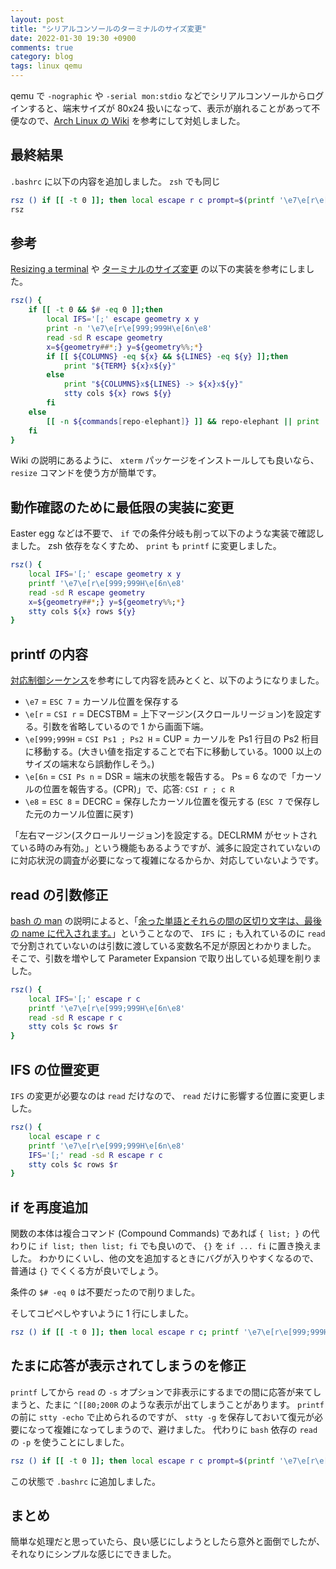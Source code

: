 ```yaml
---
layout: post
title: "シリアルコンソールのターミナルのサイズ変更"
date: 2022-01-30 19:30 +0900
comments: true
category: blog
tags: linux qemu
---
```

qemu で `-nographic` や `-serial mon:stdio` などでシリアルコンソールからログインすると、端末サイズが 80x24 扱いになって、表示が崩れることがあって不便なので、[Arch Linux の Wiki](https://wiki.archlinux.org/title/working_with_the_serial_console#Resizing_a_terminal) を参考にして対処しました。

<!--more-->

## 最終結果

`.bashrc` に以下の内容を追加しました。
`zsh` でも同じ

```bash
rsz () if [[ -t 0 ]]; then local escape r c prompt=$(printf '\e7\e[r\e[999;999H\e[6n\e8'); IFS='[;' read -sd R -p "$prompt" escape r c; stty cols $c rows $r; fi
rsz
```

## 参考

[Resizing a terminal](https://wiki.archlinux.org/title/working_with_the_serial_console#Resizing_a_terminal) や [ターミナルのサイズ変更](https://wiki.archlinux.jp/index.php/%E3%82%B7%E3%83%AA%E3%82%A2%E3%83%AB%E3%82%B3%E3%83%B3%E3%82%BD%E3%83%BC%E3%83%AB#%E3%82%BF%E3%83%BC%E3%83%9F%E3%83%8A%E3%83%AB%E3%81%AE%E3%82%B5%E3%82%A4%E3%82%BA%E5%A4%89%E6%9B%B4) の以下の実装を参考にしました。

```zsh
rsz() {
	if [[ -t 0 && $# -eq 0 ]];then
		local IFS='[;' escape geometry x y
		print -n '\e7\e[r\e[999;999H\e[6n\e8'
		read -sd R escape geometry
		x=${geometry##*;} y=${geometry%%;*}
		if [[ ${COLUMNS} -eq ${x} && ${LINES} -eq ${y} ]];then
			print "${TERM} ${x}x${y}"
		else
			print "${COLUMNS}x${LINES} -> ${x}x${y}"
			stty cols ${x} rows ${y}
		fi
	else
		[[ -n ${commands[repo-elephant]} ]] && repo-elephant || print 'Usage: rsz'  ## Easter egg here :)
	fi
}
```

Wiki の説明にあるように、 `xterm` パッケージをインストールしても良いなら、 `resize` コマンドを使う方が簡単です。

## 動作確認のために最低限の実装に変更

Easter egg などは不要で、 `if` での条件分岐も削って以下のような実装で確認しました。
zsh 依存をなくすため、 `print` も `printf` に変更しました。

```bash
rsz() {
	local IFS='[;' escape geometry x y
	printf '\e7\e[r\e[999;999H\e[6n\e8'
	read -sd R escape geometry
	x=${geometry##*;} y=${geometry%%;*}
	stty cols ${x} rows ${y}
}
```

## printf の内容

[対応制御シーケンス](https://ttssh2.osdn.jp/manual/4/ja/about/ctrlseq.html)を参考にして内容を読みとくと、以下のようになりました。

- `\e7` = `ESC 7` = カーソル位置を保存する
- `\e[r` = `CSI r` = DECSTBM = 上下マージン(スクロールリージョン)を設定する。引数を省略しているので 1 から画面下端。
- `\e[999;999H` = `CSI Ps1 ; Ps2 H` = CUP = カーソルを Ps1 行目の Ps2 桁目に移動する。(大きい値を指定することで右下に移動している。1000 以上のサイズの端末なら誤動作しそう。)
- `\e[6n` = `CSI Ps n` = DSR = 端末の状態を報告する。 Ps = 6 なので「カーソルの位置を報告する。(CPR)」で、応答: `CSI r ; c R`
- `\e8` = `ESC 8` = DECRC = 保存したカーソル位置を復元する (`ESC 7` で保存した元のカーソル位置に戻す)

「左右マージン(スクロールリージョン)を設定する。DECLRMM がセットされている時のみ有効。」という機能もあるようですが、滅多に設定されていないのに対応状況の調査が必要になって複雑になるからか、対応していないようです。

## read の引数修正

[bash の man](https://linuxjm.osdn.jp/html/GNU_bash/man1/bash.1.html) の説明によると、「[余った単語とそれらの間の区切り文字は、最後の name に代入されます。](https://linuxjm.osdn.jp/html/GNU_bash/man1/bash.1.html#:~:text=%E4%BD%99%E3%81%A3%E3%81%9F%E5%8D%98%E8%AA%9E%E3%81%A8%E3%81%9D%E3%82%8C%E3%82%89%E3%81%AE%E9%96%93%E3%81%AE%E5%8C%BA%E5%88%87%E3%82%8A%E6%96%87%E5%AD%97%E3%81%AF%E3%80%81%E6%9C%80%E5%BE%8C%E3%81%AE%20name%20%E3%81%AB%E4%BB%A3%E5%85%A5%E3%81%95%E3%82%8C%E3%81%BE%E3%81%99%E3%80%82)」ということなので、 `IFS` に `;` も入れているのに `read` で分割されていないのは引数に渡している変数名不足が原因とわかりました。
そこで、引数を増やして Parameter Expansion で取り出している処理を削りました。

```bash
rsz() {
	local IFS='[;' escape r c
	printf '\e7\e[r\e[999;999H\e[6n\e8'
	read -sd R escape r c
	stty cols $c rows $r
}
```

## IFS の位置変更

`IFS` の変更が必要なのは `read` だけなので、 `read` だけに影響する位置に変更しました。

```bash
rsz() {
	local escape r c
	printf '\e7\e[r\e[999;999H\e[6n\e8'
	IFS='[;' read -sd R escape r c
	stty cols $c rows $r
}
```

## if を再度追加

関数の本体は複合コマンド (Compound Commands) であれば `{ list; }` の代わりに `if list; then list; fi` でも良いので、 `{}` を `if ... fi` に置き換えました。
わかりにくいし、他の文を追加するときにバグが入りやすくなるので、普通は `{}` でくくる方が良いでしょう。

条件の `$# -eq 0` は不要だったので削りました。

そしてコピペしやすいように 1 行にしました。

```bash
rsz () if [[ -t 0 ]]; then local escape r c; printf '\e7\e[r\e[999;999H\e[6n\e8'; IFS='[;' read -sd R escape r c; stty cols $c rows $r; fi
```

## たまに応答が表示されてしまうのを修正

`printf` してから `read` の `-s` オプションで非表示にするまでの間に応答が来てしまうと、たまに `^[[80;200R` のような表示が出てしまうことがあります。
`printf` の前に `stty -echo` で止められるのですが、 `stty -g` を保存しておいて復元が必要になって複雑になってしまうので、避けました。
代わりに `bash` 依存の `read` の `-p` を使うことにしました。

```bash
rsz () if [[ -t 0 ]]; then local escape r c prompt=$(printf '\e7\e[r\e[999;999H\e[6n\e8'); IFS='[;' read -sd R -p "$prompt" escape r c; stty cols $c rows $r; fi
```

この状態で `.bashrc` に追加しました。

## まとめ

簡単な処理だと思っていたら、良い感じにしようとしたら意外と面倒でしたが、それなりにシンプルな感じにできました。
